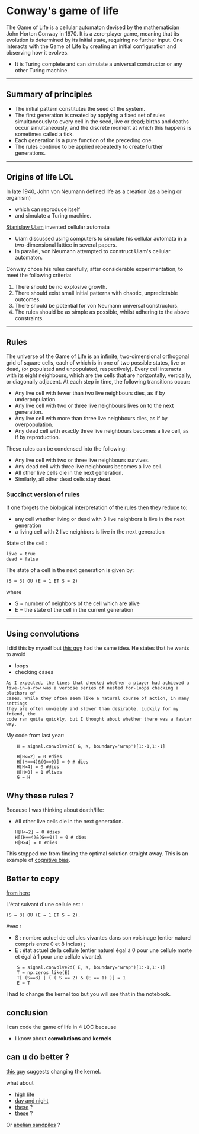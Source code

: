 # Conway's game of life

The Game of Life is a cellular automaton devised by the mathematician John Horton Conway in 1970. It is a zero-player game, meaning that its evolution is determined by its initial state, requiring no further input. One interacts with the Game of Life by creating an initial configuration and observing how it evolves. 

- It is Turing complete and can simulate a universal constructor or any other Turing machine.

---

## Summary of principles

- The initial pattern constitutes the seed of the system. 
- The first generation is created by applying a fixed set of rules simultaneously to every cell in the seed, live or dead; births and deaths occur simultaneously, and the discrete moment at which this happens is sometimes called a tick. 
- Each generation is a pure function of the preceding one. 
- The rules continue to be applied repeatedly to create further generations.

---

## Origins of life LOL

In late 1940, John von Neumann defined life as a creation (as a being or organism) 
- which can reproduce itself 
- and simulate a Turing machine. 


[Stanislaw Ulam](https://en.wikipedia.org/wiki/Stanislaw_Ulam) invented cellular automata
- Ulam discussed using computers to simulate his cellular automata in a two-dimensional lattice in several papers. 
- In parallel, von Neumann attempted to construct Ulam's cellular automaton. 

Conway chose his rules carefully, after considerable experimentation, to meet the following criteria:

1. There should be no explosive growth.
1. There should exist small initial patterns with chaotic, unpredictable outcomes.
1. There should be potential for von Neumann universal constructors.
1. The rules should be as simple as possible, whilst adhering to the above constraints.

---

## Rules

The universe of the Game of Life is an infinite, two-dimensional orthogonal grid of square cells, each of which is in one of two possible states, live or dead, (or populated and unpopulated, respectively). Every cell interacts with its eight neighbours, which are the cells that are horizontally, vertically, or diagonally adjacent. At each step in time, the following transitions occur:

- Any live cell with fewer than two live neighbours dies, as if by underpopulation.
- Any live cell with two or three live neighbours lives on to the next generation.
- Any live cell with more than three live neighbours dies, as if by overpopulation.
- Any dead cell with exactly three live neighbours becomes a live cell, as if by reproduction.

 These rules can be condensed into the following:

- Any live cell with two or three live neighbours survives.
- Any dead cell with three live neighbours becomes a live cell.
- All other live cells die in the next generation. 
- Similarly, all other dead cells stay dead.

### Succinct version of rules

If one forgets the biological interpretation of the rules then they reduce to: 

- any cell whether  living or dead with 3 live neighbors is live in the next generation
- a living cell with 2 live neighbors is live in the next generation

State of the cell :

```
live = true
dead = false
```


The state of a cell in the next generation is given by:

```
(S = 3) OU (E = 1 ET S = 2)
```

where

- S = number of neighbors of the cell which are alive
- E = the state of the cell in the current generation 

---
## Using convolutions

I did this by myself but [this guy](https://nicholasrui.com/2017/12/18/convolutions-and-the-game-of-life/#:~:text=The%20Game%20of%20Life%20is,its%20neighbors%20must%20be%20alive) had the same idea.
He states that he wants to avoid 
- loops
- checking cases

``` 
As I expected, the lines that checked whether a player had achieved a
five-in-a-row was a verbose series of nested for-loops checking a plethora of
cases. While they often seem like a natural course of action, in many settings
they are often unwieldy and slower than desirable. Luckily for my friend, the
code ran quite quickly, but I thought about whether there was a faster way.
```

My code from last year:

``` 
    H = signal.convolve2d( G, K, boundary='wrap')[1:-1,1:-1]

    H[H<=2] = 0 #dies
    H[(H==4)&(G==0)] = 0 # dies
    H[H>4] = 0 #dies 
    H[H>0] = 1 #lives
    G = H
```


## Why these rules ?

Because I was thinking about death/life:

- All other live cells die in the next generation. 
    ```
    H[H<=2] = 0 #dies
    H[(H==4)&(G==0)] = 0 # dies
    H[H>4] = 0 #dies 
    ```
This stopped me from finding the optimal solution straight away. 
This is an example of [cognitive bias](https://en.wikipedia.org/wiki/Cognitive_bias).

## Better to copy

[from here](https://fr.wikipedia.org/wiki/Jeu_de_la_vie#Questions_math%C3%A9matiques)

L'état suivant d'une cellule est : 

```(S = 3) OU (E = 1 ET S = 2).```

Avec :

- S : nombre actuel de cellules vivantes dans son voisinage (entier naturel compris entre 0 et 8 inclus) ;
- E : état actuel de la cellule (entier naturel égal à 0 pour une cellule morte et égal à 1 pour une cellule vivante).

```
    S = signal.convolve2d( E, K, boundary='wrap')[1:-1,1:-1]
    T = np.zeros_like(E)
    T[ (S==3) | ( ( S == 2) & (E == 1) )] = 1
    E = T
````

I had to change the kernel too but you will see that in the notebook.

## conclusion

I can code the game of life in 4 LOC because
- I know about **convolutions** and **kernels**

## can u do  better ?



[this guy](https://nicholasrui.com/2017/12/18/convolutions-and-the-game-of-life/#:~:text=The%20Game%20of%20Life%20is,its%20neighbors%20must%20be%20alive) suggests changing the kernel.

what about 
- [high life](https://fr.wikipedia.org/wiki/HighLife_(automate_cellulaire))
- [day and night](https://en.wikipedia.org/wiki/Day_and_Night_(cellular_automaton))
- [these](https://github.com/bollu/cellularAutomata) ?
- [these](https://github.com/Hopson97/CellularAutomaton) ?

Or [abelian sandpiles](https://github.com/kivyfreakt/sandpile) ?
